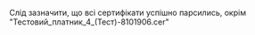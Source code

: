 Слід зазначити, що всі сертифікати успішно парсились, окрім "Тестовий_платник_4_(Тест)-8101906.cer"
